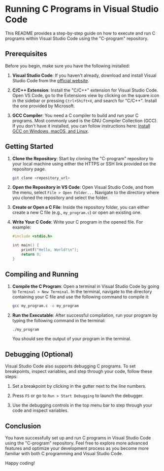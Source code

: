 # Running C Programs in Visual Studio Code

This README provides a step-by-step guide on how to execute and run C programs within Visual Studio Code using the "C-program" repository.

## Prerequisites

Before you begin, make sure you have the following installed:

1. **Visual Studio Code**: If you haven't already, download and install Visual Studio Code from the [official website](https://code.visualstudio.com/).

2. **C/C++ Extension**: Install the "C/C++" extension for Visual Studio Code. Open VS Code, go to the Extensions view by clicking on the square icon in the sidebar or pressing `Ctrl+Shift+X`, and search for "C/C++". Install the one provided by Microsoft.

3. **GCC Compiler**: You need a C compiler to build and run your C programs. Most commonly used is the GNU Compiler Collection (GCC). If you don't have it installed, you can follow instructions here: [Install GCC on Windows, macOS, and Linux](https://gcc.gnu.org/install/index.html).

## Getting Started

1. **Clone the Repository**: Start by cloning the "C-program" repository to your local machine using either the HTTPS or SSH link provided on the repository page.

    ```sh
    git clone <repository_url>
    ```

2. **Open the Repository in VS Code**: Open Visual Studio Code, and from the menu, select `File > Open Folder...` Navigate to the directory where you cloned the repository and select the folder.

3. **Create or Open a C File**: Inside the repository folder, you can either create a new C file (e.g., `my_program.c`) or open an existing one.

4. **Write Your C Code**: Write your C program in the opened file. For example:

    ```c
    #include <stdio.h>

    int main() {
        printf("Hello, World!\n");
        return 0;
    }
    ```

## Compiling and Running

1. **Compile the C Program**: Open a terminal in Visual Studio Code by going to `Terminal > New Terminal`. In the terminal, navigate to the directory containing your C file and use the following command to compile it:

    ```sh
    gcc my_program.c -o my_program
    ```

2. **Run the Executable**: After successful compilation, run your program by typing the following command in the terminal:

    ```sh
    ./my_program
    ```

    You should see the output of your program in the terminal.

## Debugging (Optional)

Visual Studio Code also supports debugging C programs. To set breakpoints, inspect variables, and step through your code, follow these steps:

1. Set a breakpoint by clicking in the gutter next to the line numbers.

2. Press `F5` or go to `Run > Start Debugging` to launch the debugger.

3. Use the debugging controls in the top menu bar to step through your code and inspect variables.

## Conclusion

You have successfully set up and run C programs in Visual Studio Code using the "C-program" repository. Feel free to explore more advanced features and optimize your development process as you become more familiar with both C programming and Visual Studio Code.

Happy coding!

